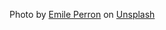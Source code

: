 Photo by <a href="https://unsplash.com/@emilep?utm_content=creditCopyText&utm_medium=referral&utm_source=unsplash">Emile Perron</a> on <a href="https://unsplash.com/photos/xrVDYZRGdw4?utm_content=creditCopyText&utm_medium=referral&utm_source=unsplash">Unsplash</a>
